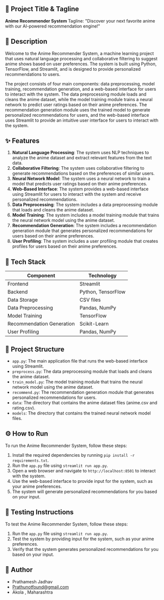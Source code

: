 🚀 Project Title & Tagline
------------------------

**Anime Recommender System**
Tagline: "Discover your next favorite anime with our AI-powered recommendation engine!"


📖 Description
--------------

Welcome to the Anime Recommender System, a machine learning project that uses natural language processing and collaborative filtering to suggest anime shows based on user preferences. The system is built using Python, TensorFlow, and Streamlit, and is designed to provide personalized recommendations to users.

The project consists of four main components: data preprocessing, model training, recommendation generation, and a web-based interface for users to interact with the system. The data preprocessing module loads and cleans the anime dataset, while the model training module trains a neural network to predict user ratings based on their anime preferences. The recommendation generation module uses the trained model to generate personalized recommendations for users, and the web-based interface uses Streamlit to provide an intuitive user interface for users to interact with the system.


✨ Features
------------

1. **Natural Language Processing**: The system uses NLP techniques to analyze the anime dataset and extract relevant features from the text data.
2. **Collaborative Filtering**: The system uses collaborative filtering to generate recommendations based on the preferences of similar users.
3. **Neural Network Model**: The system uses a neural network to train a model that predicts user ratings based on their anime preferences.
4. **Web-Based Interface**: The system provides a web-based interface using Streamlit for users to interact with the system and receive personalized recommendations.
5. **Data Preprocessing**: The system includes a data preprocessing module that loads and cleans the anime dataset.
6. **Model Training**: The system includes a model training module that trains the neural network model using the anime dataset.
7. **Recommendation Generation**: The system includes a recommendation generation module that generates personalized recommendations for users based on their anime preferences.
8. **User Profiling**: The system includes a user profiling module that creates profiles for users based on their anime preferences.


🧰 Tech Stack
-------------

| Component | Technology |
| --- | --- |
| Frontend | Streamlit |
| Backend | Python, TensorFlow |
| Data Storage | CSV files |
| Data Preprocessing | Pandas, NumPy |
| Model Training | TensorFlow |
| Recommendation Generation | Scikit-Learn |
| User Profiling | Pandas, NumPy |


📁 Project Structure
--------------------

* `app.py`: The main application file that runs the web-based interface using Streamlit.
* `preprocess.py`: The data preprocessing module that loads and cleans the anime dataset.
* `train_model.py`: The model training module that trains the neural network model using the anime dataset.
* `recommend.py`: The recommendation generation module that generates personalized recommendations for users.
* `data`: The directory that contains the anime dataset files (anime.csv and rating.csv).
* `models`: The directory that contains the trained neural network model files.

⚙️ How to Run
--------------

To run the Anime Recommender System, follow these steps:

1. Install the required dependencies by running `pip install -r requirements.txt`.
2. Run the `app.py` file using `streamlit run app.py`.
3. Open a web browser and navigate to `http://localhost:8501` to interact with the system.
4. Use the web-based interface to provide input for the system, such as your anime preferences.
5. The system will generate personalized recommendations for you based on your input.


🧪 Testing Instructions
----------------------

To test the Anime Recommender System, follow these steps:

1. Run the `app.py` file using `streamlit run app.py`.
2. Test the system by providing input for the system, such as your anime preferences.
3. Verify that the system generates personalized recommendations for you based on your input.


👤 Author
---------

* Prathamesh Jadhav
* Prathunotfound@gmail.com
* Akola , Maharashtra 

